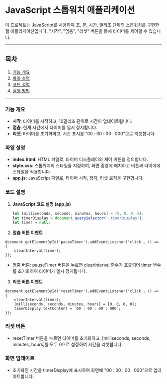 # JavaScript 스톱워치 애플리케이션

이 프로젝트는 JavaScript를 사용하여 초, 분, 시간, 밀리초 단위의 스톱워치를 구현한 웹 애플리케이션입니다. "시작", "멈춤", "리셋" 버튼을 통해 타이머를 제어할 수 있습니다.

---

## 목차

1. [기능 개요](#기능-개요)
2. [파일 설명](#파일-설명)
3. [코드 설명](#코드-설명)
4. [실행 방법](#실행-방법)

---

### 기능 개요

- **시작**: 타이머를 시작하고, 10밀리초 단위로 시간이 업데이트됩니다.
- **멈춤**: 현재 시간에서 타이머를 일시 정지합니다.
- **리셋**: 타이머를 초기화하고, 시간 표시를 "00 : 00 : 00 : 000"으로 리셋합니다.

### 파일 설명

- **index.html**: HTML 파일로, 타이머 디스플레이와 제어 버튼을 정의합니다.
- **style.css**: 스톱워치의 스타일을 지정하여, 화면 중앙에 배치하고 버튼과 타이머에 스타일을 적용합니다.
- **app.js**: JavaScript 파일로, 타이머 시작, 정지, 리셋 로직을 구현합니다.

### 코드 설명

1. **JavaScript 코드 설명 (app.js)**

   ```javascript
   let [milliseconds, seconds, minutes, hours] = [0, 0, 0, 0];
   let timerDisplay = document.querySelector('.timerDisplay');
   let timer = null;
   
2. **멈춤 버튼 이벤트**
```
document.getElementById('pauseTimer').addEventListener('click', () => {
    clearInterval(timer);
});
```
- 멈춤 버튼: pauseTimer 버튼을 누르면 clearInterval 함수가 호출되어 timer 변수를 초기화하여 타이머가 일시 정지됩니다.

3. **리셋 버튼 이벤트**
```
document.getElementById('resetTimer').addEventListener('click', () => {
    clearInterval(timer);
    [milliseconds, seconds, minutes, hours] = [0, 0, 0, 0];
    timerDisplay.textContent = `00 : 00 : 00 : 000`;
});
```
### 리셋 버튼
- resetTimer 버튼을 누르면 타이머를 초기화하고, [milliseconds, seconds, minutes, hours]를 모두 0으로 설정하여 시간을 리셋합니다.
### 화면 업데이트
- 초기화된 시간을 timerDisplay에 표시하여 화면에 "00 : 00 : 00 : 000"으로 업데이트합니다.
